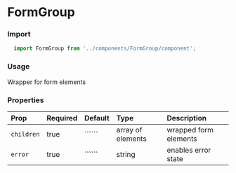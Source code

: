 FormGroup
==========

### Import
```js
  import FormGroup from '../components/FormGroup/component';
```
<!-- STORY -->

### Usage

Wrapper for form elements

### Properties
Prop | Required | Default | Type | Description
:--- | :------- | :------ | :--- | :----------
`children` | true | `````` | array of elements | wrapped form elements
`error` | true | `````` | string | enables error state